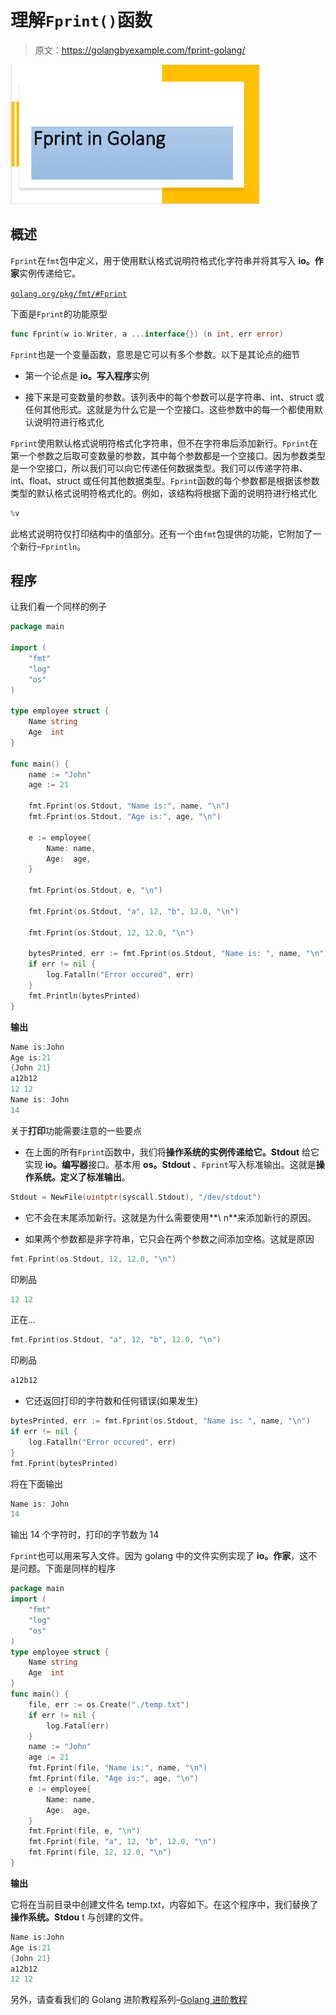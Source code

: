 # 理解`Fprint()`函数

> 原文：<https://golangbyexample.com/fprint-golang/>

![](img/73f3f2483c5496743de2017b97b4b213.png)

## **概述**

`Fprint`在`fmt`包中定义，用于使用默认格式说明符格式化字符串并将其写入 **io。作家**实例传递给它。

[`golang.org/pkg/fmt/#Fprint`](https://golang.org/pkg/fmt/#Fprint)

下面是`Fprint`的功能原型

```go
func Fprint(w io.Writer, a ...interface{}) (n int, err error)
```

`Fprint`也是一个变量函数，意思是它可以有多个参数。以下是其论点的细节

*   第一个论点是 **io。写入程序**实例

*   接下来是可变数量的参数。该列表中的每个参数可以是字符串、int、struct 或任何其他形式。这就是为什么它是一个空接口。这些参数中的每一个都使用默认说明符进行格式化

`Fprint`使用默认格式说明符格式化字符串，但不在字符串后添加新行。`Fprint`在第一个参数之后取可变数量的参数，其中每个参数都是一个空接口。因为参数类型是一个空接口，所以我们可以向它传递任何数据类型。我们可以传递字符串、int、float、struct 或任何其他数据类型。`Fprint`函数的每个参数都是根据该参数类型的默认格式说明符格式化的。例如，该结构将根据下面的说明符进行格式化

```go
%v
```

此格式说明符仅打印结构中的值部分。还有一个由`fmt`包提供的功能，它附加了一个新行–`Fprintln`。

## **程序**

让我们看一个同样的例子

```go
package main

import (
	"fmt"
	"log"
	"os"
)

type employee struct {
	Name string
	Age  int
}

func main() {
	name := "John"
	age := 21

	fmt.Fprint(os.Stdout, "Name is:", name, "\n")
	fmt.Fprint(os.Stdout, "Age is:", age, "\n")

	e := employee{
		Name: name,
		Age:  age,
	}

	fmt.Fprint(os.Stdout, e, "\n")

	fmt.Fprint(os.Stdout, "a", 12, "b", 12.0, "\n")

	fmt.Fprint(os.Stdout, 12, 12.0, "\n")

	bytesPrinted, err := fmt.Fprint(os.Stdout, "Name is: ", name, "\n")
	if err != nil {
		log.Fatalln("Error occured", err)
	}
	fmt.Println(bytesPrinted)
}
```

**输出**

```go
Name is:John
Age is:21
{John 21}
a12b12
12 12
Name is: John
14
```

关于**打印**功能需要注意的一些要点

*   在上面的所有`Fprint`函数中，我们将**操作系统的实例传递给它。Stdout** 给它实现 **io。编写器**接口。基本用 **os。Stdout** 、`Fprint`写入标准输出。这就是**操作系统。定义了标准输出**。

```go
Stdout = NewFile(uintptr(syscall.Stdout), "/dev/stdout")
```

*   它不会在末尾添加新行。这就是为什么需要使用**\ n**来添加新行的原因。

*   如果两个参数都是非字符串，它只会在两个参数之间添加空格。这就是原因

```go
fmt.Fprint(os.Stdout, 12, 12.0, "\n")
```

印刷品

```go
12 12
```

正在…

```go
fmt.Fprint(os.Stdout, "a", 12, "b", 12.0, "\n")
```

印刷品

```go
a12b12
```

*   它还返回打印的字符数和任何错误(如果发生)

```go
bytesPrinted, err := fmt.Fprint(os.Stdout, "Name is: ", name, "\n")
if err != nil {
    log.Fatalln("Error occured", err)
}
fmt.Fprint(bytesPrinted)
```

将在下面输出

```go
Name is: John
14
```

输出 14 个字符时，打印的字节数为 14

`Fprint`也可以用来写入文件。因为 golang 中的文件实例实现了 **io。作家**，这不是问题。下面是同样的程序

```go
package main
import (
    "fmt"
    "log"
    "os"
)
type employee struct {
    Name string
    Age  int
}
func main() {
    file, err := os.Create("./temp.txt")
    if err != nil {
        log.Fatal(err)
    }
    name := "John"
    age := 21
    fmt.Fprint(file, "Name is:", name, "\n")
    fmt.Fprint(file, "Age is:", age, "\n")
    e := employee{
        Name: name,
        Age:  age,
    }
    fmt.Fprint(file, e, "\n")
    fmt.Fprint(file, "a", 12, "b", 12.0, "\n")
    fmt.Fprint(file, 12, 12.0, "\n")
}
```

**输出**

它将在当前目录中创建文件名 temp.txt，内容如下。在这个程序中，我们替换了**操作系统。Stdou** t 与创建的文件。

```go
Name is:John
Age is:21
{John 21}
a12b12
12 12
```

另外，请查看我们的 Golang 进阶教程系列–[Golang 进阶教程](https://golangbyexample.com/golang-comprehensive-tutorial/)